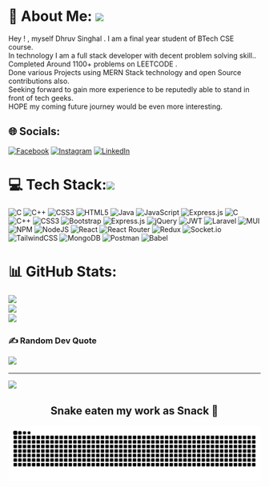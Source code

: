 # 💫 About Me: <img src="https://emoji.slack-edge.com/T0172CCPGUW/party-blob/d7253707fa13e9ee.gif" width="30"/>
Hey ! , myself Dhruv Singhal . I am a final year student of BTech CSE course.<br>In technology I am a full stack developer with decent problem solving skill..<br>Completed Around 1100+ problems on LEETCODE .<br>Done various Projects using MERN Stack technology and open Source contributions also.<br>Seeking forward to gain more experience to be reputedly able to stand in front of tech geeks.<br>HOPE my coming future journey would be even more interesting.


## 🌐 Socials:
[![Facebook](https://img.shields.io/badge/Facebook-%231877F2.svg?logo=Facebook&logoColor=white)](https://facebook.com/dhruv.singhal.1257) [![Instagram](https://img.shields.io/badge/Instagram-%23E4405F.svg?logo=Instagram&logoColor=white)](https://instagram.com/dhruv.singhal.saab) [![LinkedIn](https://img.shields.io/badge/LinkedIn-%230077B5.svg?logo=linkedin&logoColor=white)](https://linkedin.com/in/singhal97) 

# 💻 Tech Stack:<img src="https://media.giphy.com/media/o7mLSkGYCu9Pi/giphy.gif" width="30"/>
![C](https://img.shields.io/badge/c-%2300599C.svg?style=for-the-badge&logo=c&logoColor=white) ![C++](https://img.shields.io/badge/c++-%2300599C.svg?style=for-the-badge&logo=c%2B%2B&logoColor=white) ![CSS3](https://img.shields.io/badge/css3-%231572B6.svg?style=for-the-badge&logo=css3&logoColor=white) ![HTML5](https://img.shields.io/badge/html5-%23E34F26.svg?style=for-the-badge&logo=html5&logoColor=white) ![Java](https://img.shields.io/badge/java-%23ED8B00.svg?style=for-the-badge&logo=java&logoColor=white) ![JavaScript](https://img.shields.io/badge/javascript-%23323330.svg?style=for-the-badge&logo=javascript&logoColor=%23F7DF1E) ![Express.js](https://img.shields.io/badge/express.js-%23404d59.svg?style=for-the-badge&logo=express&logoColor=%2361DAFB) ![C](https://img.shields.io/badge/c-%2300599C.svg?style=for-the-badge&logo=c&logoColor=white) ![C++](https://img.shields.io/badge/c++-%2300599C.svg?style=for-the-badge&logo=c%2B%2B&logoColor=white) ![CSS3](https://img.shields.io/badge/css3-%231572B6.svg?style=for-the-badge&logo=css3&logoColor=white) ![Bootstrap](https://img.shields.io/badge/bootstrap-%23563D7C.svg?style=for-the-badge&logo=bootstrap&logoColor=white) ![Express.js](https://img.shields.io/badge/express.js-%23404d59.svg?style=for-the-badge&logo=express&logoColor=%2361DAFB) ![jQuery](https://img.shields.io/badge/jquery-%230769AD.svg?style=for-the-badge&logo=jquery&logoColor=white) ![JWT](https://img.shields.io/badge/JWT-black?style=for-the-badge&logo=JSON%20web%20tokens) ![Laravel](https://img.shields.io/badge/laravel-%23FF2D20.svg?style=for-the-badge&logo=laravel&logoColor=white) ![MUI](https://img.shields.io/badge/MUI-%230081CB.svg?style=for-the-badge&logo=material-ui&logoColor=white) ![NPM](https://img.shields.io/badge/NPM-%23000000.svg?style=for-the-badge&logo=npm&logoColor=white) ![NodeJS](https://img.shields.io/badge/node.js-6DA55F?style=for-the-badge&logo=node.js&logoColor=white) ![React](https://img.shields.io/badge/react-%2320232a.svg?style=for-the-badge&logo=react&logoColor=%2361DAFB) ![React Router](https://img.shields.io/badge/React_Router-CA4245?style=for-the-badge&logo=react-router&logoColor=white) ![Redux](https://img.shields.io/badge/redux-%23593d88.svg?style=for-the-badge&logo=redux&logoColor=white) ![Socket.io](https://img.shields.io/badge/Socket.io-black?style=for-the-badge&logo=socket.io&badgeColor=010101) ![TailwindCSS](https://img.shields.io/badge/tailwindcss-%2338B2AC.svg?style=for-the-badge&logo=tailwind-css&logoColor=white) ![MongoDB](https://img.shields.io/badge/MongoDB-%234ea94b.svg?style=for-the-badge&logo=mongodb&logoColor=white) ![Postman](https://img.shields.io/badge/Postman-FF6C37?style=for-the-badge&logo=postman&logoColor=white) ![Babel](https://img.shields.io/badge/Babel-F9DC3e?style=for-the-badge&logo=babel&logoColor=black)
# 📊 GitHub Stats:
![](https://github-readme-stats.vercel.app/api?username=singhal97dhruv&theme=blue-green&hide_border=false&include_all_commits=false&count_private=false)<br/>
![](https://github-readme-streak-stats.herokuapp.com/?user=singhal97dhruv&theme=blue-green&hide_border=false)<br/>
![](https://github-readme-stats.vercel.app/api/top-langs/?username=singhal97dhruv&theme=blue-green&hide_border=false&include_all_commits=false&count_private=false&layout=compact)

### ✍️ Random Dev Quote
![](https://quotes-github-readme.vercel.app/api?type=horizontal&theme=tokyonight)

---
[![](https://visitcount.itsvg.in/api?id=singhal97dhruv&icon=2&color=11)](https://visitcount.itsvg.in)

<!-- Proudly created with GPRM ( https://gprm.itsvg.in ) -->
<h2 align="center">Snake eaten my work as Snack 🐍</h2>
<img src="https://github.com/Singhal97dhruv/Singhal97dhruv/blob/output/github-contribution-grid-snake.svg" /></p>
<!-- ![snake gif](https://github.com/Singhal97dhruv/Singhal97dhruv/blob/output/github-contribution-grid-snake.gif) -->
